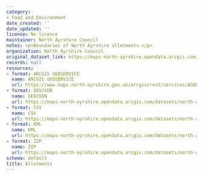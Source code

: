 ```yaml
---
category:
- Food and Environment
date_created: ''
date_updated: ''
license: No licence
maintainer: North Ayrshire Council
notes: <p>Boundaries of North Ayrshire allotments.</p>
organization: North Ayrshire Council
original_dataset_link: https://maps-north-ayrshire.opendata.arcgis.com/maps/north-ayrshire::allotments
records: null
resources:
- format: ARCGIS GEOSERVICE
  name: ARCGIS GEOSERVICE
  url: https://www.maps.north-ayrshire.gov.uk/arcgis/rest/services/AGOL/Open_Data_Portal/FeatureServer/37
- format: GEOJSON
  name: GEOJSON
  url: https://maps-north-ayrshire.opendata.arcgis.com/datasets/north-ayrshire::allotments.geojson?outSR=%7B%22latestWkid%22%3A27700%2C%22wkid%22%3A27700%7D
- format: CSV
  name: CSV
  url: https://maps-north-ayrshire.opendata.arcgis.com/datasets/north-ayrshire::allotments.csv?outSR=%7B%22latestWkid%22%3A27700%2C%22wkid%22%3A27700%7D
- format: KML
  name: KML
  url: https://maps-north-ayrshire.opendata.arcgis.com/datasets/north-ayrshire::allotments.kml?outSR=%7B%22latestWkid%22%3A27700%2C%22wkid%22%3A27700%7D
- format: ZIP
  name: ZIP
  url: https://maps-north-ayrshire.opendata.arcgis.com/datasets/north-ayrshire::allotments.zip?outSR=%7B%22latestWkid%22%3A27700%2C%22wkid%22%3A27700%7D
schema: default
title: Allotments
---
```


